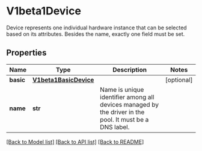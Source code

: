 # V1beta1Device

Device represents one individual hardware instance that can be selected based on its attributes. Besides the name, exactly one field must be set.

## Properties
Name | Type | Description | Notes
------------ | ------------- | ------------- | -------------
**basic** | [**V1beta1BasicDevice**](V1beta1BasicDevice.md) |  | [optional] 
**name** | **str** | Name is unique identifier among all devices managed by the driver in the pool. It must be a DNS label. | 

[[Back to Model list]](../README.md#documentation-for-models) [[Back to API list]](../README.md#documentation-for-api-endpoints) [[Back to README]](../README.md)


